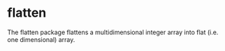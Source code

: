 # flatten
The flatten package flattens a multidimensional integer array into flat (i.e. one dimensional) array.
